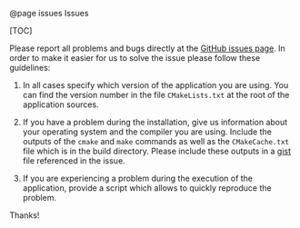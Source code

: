 @page issues Issues

[TOC]

Please report all problems and bugs directly at the [GitHub issues page](https://github.com/TRIQS/h5/issues).
In order to make it easier for us to solve the issue please follow these guidelines:

1. In all cases specify which version of the application you are using. You can
   find the version number in the file `CMakeLists.txt` at the root of the
   application sources.

2. If you have a problem during the installation, give us information about
   your operating system and the compiler you are using. Include the outputs of
   the `cmake` and `make` commands as well as the `CMakeCache.txt` file
   which is in the build directory. Please include these outputs in a
   [gist](http://gist.github.com/>) file referenced in the issue.

3. If you are experiencing a problem during the execution of the application, provide
   a script which allows to quickly reproduce the problem.

Thanks!
